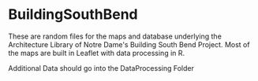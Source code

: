 # BuildingSouthBend

These are random files for the maps and database underlying the Architecture Library of Notre Dame's Building South Bend Project.
Most of the maps are built in Leaflet with data processing in R.

Additional Data should go into the DataProcessing Folder
